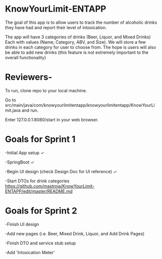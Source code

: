 # KnowYourLimit-ENTAPP

The goal of this app is to allow users to track the number of alcoholic drinks they have had and report their level of intoxication.

The app will have 3 categories of drinks (Beer, Liquor, and Mixed Drinks) Each with values (Name, Category, ABV, and Size). We will store a few drinks in each category for user to choose from.  The hope is users will also be able to add new drinks (this feature is not extremely important to the overall functionality)

# Reviewers-
To run, clone repo to your local machine.

Go to src/main/java/com/knowyourlimitentapp/knowyourlimitentapp/KnowYourLimit.java and run.

Enter 127.0.0.1:8080/start in your web browser.


# Goals for Sprint 1

-Initial App setup 	&#x2713;  

-SpringBoot 	&#x2713;

-Begin UI design (check Design Doc for UI reference) 	&#x2713;

-Start DTOs for drink categories https://github.com/mastroja/KnowYourLimit-ENTAPP/edit/master/README.md

# Goals for Sprint 2

-Finish UI design

-Add new pages (i.e. Beer, Mixed Drink, Liquor, and Add Drink Pages)

-Finish DTO and service stub setup

-Add 'Intoxication Meter'
